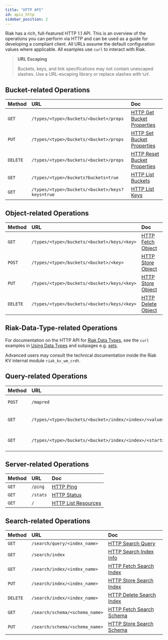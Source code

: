 ```yaml
---
title: "HTTP API"
id: apis_http
sidebar_position: 2
---
```


Riak has a rich, full-featured HTTP 1.1 API. This is an overview of the
operations you can perform via HTTP and can be used as a guide for
developing a compliant client. All URLs assume the default configuration
values where applicable. All examples use `curl` to interact with Riak.

> **URL Escaping**
>
> Buckets, keys, and link specifications may not contain unescaped
> slashes. Use a URL-escaping library or replace slashes with `%2F`.

## Bucket-related Operations

| Method   | URL                                             | Doc                                                                                |
| :------- | :---------------------------------------------- | :--------------------------------------------------------------------------------- |
| `GET`    | `/types/<type>/buckets/<bucket>/props`          | [HTTP Get Bucket Properties](../../../developing/api/http/get-bucket-props.md)     |
| `PUT`    | `/types/<type>/buckets/<bucket>/props`          | [HTTP Set Bucket Properties](../../../developing/api/http/set-bucket-props.md)     |
| `DELETE` | `/types/<type>/buckets/<bucket>/props`          | [HTTP Reset Bucket Properties](../../../developing/api/http/reset-bucket-props.md) |
| `GET`    | `/types/<type>/buckets?buckets=true`            | [HTTP List Buckets](../../../developing/api/http/list-buckets.md)                  |
| `GET`    | `/types/<type>/buckets/<bucket>/keys?keys=true` | [HTTP List Keys](../../../developing/api/http/list-keys.md)                        |

## Object-related Operations

| Method   | URL                                         | Doc                                                                 |
| :------- | :------------------------------------------ | :------------------------------------------------------------------ |
| `GET`    | `/types/<type>/buckets/<bucket>/keys/<key>` | [HTTP Fetch Object](../../../developing/api/http/fetch-object.md)   |
| `POST`   | `/types/<type>/buckets/<bucket>/<key>`      | [HTTP Store Object](../../../developing/api/http/store-object.md)   |
| `PUT`    | `/types/<type>/buckets/<bucket>/keys/<key>` | [HTTP Store Object](../../../developing/api/http/store-object.md)   |
| `DELETE` | `/types/<type>/buckets/<bucket>/keys/<key>` | [HTTP Delete Object](../../../developing/api/http/delete-object.md) |

## Riak-Data-Type-related Operations

For documentation on the HTTP API for [Riak Data Types](../../../learn/concepts/crdts.md),
see the `curl` examples in [Using Data Types](../../../developing/data-types/index.md#usage-examples)
and subpages e.g. [sets](../../../developing/data-types/sets.md).

Advanced users may consult the technical documentation inside the Riak
KV internal module `riak_kv_wm_crdt`.

## Query-related Operations

| Method | URL                                                          | Doc                                                                         |
| :----- | :----------------------------------------------------------- | :-------------------------------------------------------------------------- |
| `POST` | `/mapred`                                                    | [HTTP MapReduce](../../../developing/api/http/mapreduce.md)                 |
| `GET`  | `/types/<type>/buckets/<bucket>/index/<index>/<value>`       | [HTTP Secondary Indexes](../../../developing/api/http/secondary-indexes.md) |
| `GET`  | `/types/<type>/buckets/<bucket>/index/<index>/<start>/<end>` | [HTTP Secondary Indexes](../../../developing/api/http/secondary-indexes.md) |

## Server-related Operations

| Method | URL      | Doc                                                                   |
| :----- | :------- | :-------------------------------------------------------------------- |
| `GET`  | `/ping`  | [HTTP Ping](../../../developing/api/http/ping.md)                     |
| `GET`  | `/stats` | [HTTP Status](../../../developing/api/http/status.md)                 |
| `GET`  | `/`      | [HTTP List Resources](../../../developing/api/http/list-resources.md) |

## Search-related Operations

| Method   | URL                            | Doc                                                                             |
| :------- | :----------------------------- | :------------------------------------------------------------------------------ |
| `GET`    | `/search/query/<index_name>`   | [HTTP Search Query](../../../developing/api/http/search-query.md)               |
| `GET`    | `/search/index`                | [HTTP Search Index Info](../../../developing/api/http/search-index-info.md)     |
| `GET`    | `/search/index/<index_name>`   | [HTTP Fetch Search Index](../../../developing/api/http/fetch-search-index.md)   |
| `PUT`    | `/search/index/<index_name>`   | [HTTP Store Search Index](../../../developing/api/http/store-search-index.md)   |
| `DELETE` | `/search/index/<index_name>`   | [HTTP Delete Search Index](../../../developing/api/http/delete-search-index.md) |
| `GET`    | `/search/schema/<schema_name>` | [HTTP Fetch Search Schema](../../../developing/api/http/fetch-search-schema.md) |
| `PUT`    | `/search/schema/<schema_name>` | [HTTP Store Search Schema](../../../developing/api/http/store-search-schema.md) |
